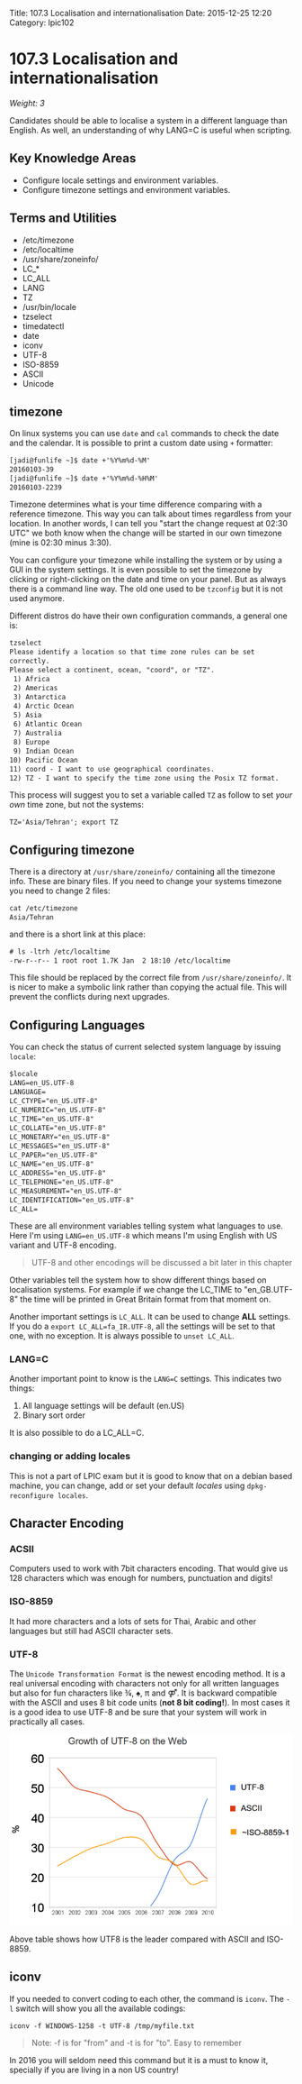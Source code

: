Title: 107.3 Localisation and internationalisation
Date: 2015-12-25 12:20
Category: lpic102


# 107.3 Localisation and internationalisation
*Weight: 3*

Candidates should be able to localise a system in a different language than English. As well, an understanding of why LANG=C is useful when scripting.

## Key Knowledge Areas
- Configure locale settings and environment variables.
- Configure timezone settings and environment variables.

## Terms and Utilities
- /etc/timezone
- /etc/localtime
- /usr/share/zoneinfo/
- LC_*
- LC_ALL
- LANG
- TZ
- /usr/bin/locale
- tzselect
- timedatectl
- date
- iconv
- UTF-8
- ISO-8859
- ASCII
- Unicode

## timezone
On linux systems you can use `date` and `cal` commands to check the date and the calendar. It is possible to print a custom date using `+` formatter:

````
[jadi@funlife ~]$ date +'%Y%m%d-%M'
20160103-39
[jadi@funlife ~]$ date +'%Y%m%d-%H%M'
20160103-2239
````


Timezone determines what is your time difference comparing with a reference timezone. This way you can talk about times regardless from your location. In another words, I can tell you "start the change request at 02:30 UTC" we both know when the change will be started in our own timezone (mine is 02:30 minus 3:30).

You can configure your timezone while installing the system or by using a GUI in the system settings. It is even possible to set the timezone by clicking or right-clicking on the date and time on your panel. But as always there is a command line way. The old one used to be ````tzconfig```` but it is not used anymore.

Different distros do have their own configuration commands, a general one is:


````
tzselect
Please identify a location so that time zone rules can be set correctly.
Please select a continent, ocean, "coord", or "TZ".
 1) Africa
 2) Americas
 3) Antarctica
 4) Arctic Ocean
 5) Asia
 6) Atlantic Ocean
 7) Australia
 8) Europe
 9) Indian Ocean
10) Pacific Ocean
11) coord - I want to use geographical coordinates.
12) TZ - I want to specify the time zone using the Posix TZ format.
````

This process will suggest you to set a variable called ````TZ```` as follow to set *your own* time zone, but not the systems:

````
TZ='Asia/Tehran'; export TZ
````

## Configuring timezone
There is a directory at `/usr/share/zoneinfo/` containing all the timezone info. These are binary files. If you need to change your systems timezone you need to change 2 files:

````
cat /etc/timezone
Asia/Tehran
````

and there is a short link at this place:

````
# ls -ltrh /etc/localtime
-rw-r--r-- 1 root root 1.7K Jan  2 18:10 /etc/localtime
````
This file should be replaced by the correct file from `/usr/share/zoneinfo/`. It is nicer to make a symbolic link rather than copying the actual file. This will prevent the conflicts during next upgrades.

## Configuring Languages
You can check the status of current selected system language by issuing `locale`:

````
$locale
LANG=en_US.UTF-8
LANGUAGE=
LC_CTYPE="en_US.UTF-8"
LC_NUMERIC="en_US.UTF-8"
LC_TIME="en_US.UTF-8"
LC_COLLATE="en_US.UTF-8"
LC_MONETARY="en_US.UTF-8"
LC_MESSAGES="en_US.UTF-8"
LC_PAPER="en_US.UTF-8"
LC_NAME="en_US.UTF-8"
LC_ADDRESS="en_US.UTF-8"
LC_TELEPHONE="en_US.UTF-8"
LC_MEASUREMENT="en_US.UTF-8"
LC_IDENTIFICATION="en_US.UTF-8"
LC_ALL=
````

These are all environment variables telling system what languages to use. Here I'm using `LANG=en_US.UTF-8` which means I'm using English with US variant and UTF-8 encoding.

> UTF-8 and other encodings will be discussed a bit later in this chapter

Other variables tell the system how to show different things based on localisation systems. For example if we change the LC_TIME to "en_GB.UTF-8" the time will be printed in Great Britain format from that moment on.

Another important settings is `LC_ALL`. It can be used to change **ALL** settings. If you do a `export LC_ALL=fa_IR.UTF-8`, all the settings will be set to that one, with no exception. It is always possible to `unset LC_ALL`.

### LANG=C
Another important point to know is the `LANG=C` settings. This indicates two things:

1. All language settings will be default (en.US)
2. Binary sort order

It is also possible to do a LC_ALL=C.

### changing or adding locales
This is not a part of LPIC exam but it is good to know that on a debian based machine, you can change, add or set your default *locales* using `dpkg-reconfigure locales`.

## Character Encoding
### ACSII
Computers used to work with 7bit characters encoding. That would give us 128 characters which was enough for numbers, punctuation and digits!

### ISO-8859
It had more characters and a lots of sets for Thai, Arabic and other languages but still had ASCII character sets.

### UTF-8
The `Unicode Transformation Format` is the newest encoding method. It is  a real universal encoding with characters not only for all written languages but also for fun characters like  ¾, ♠, π and ⚤. It is backward compatible with the ASCII and uses 8 bit code units (**not 8 bit coding!**). In most cases it is a good idea to use UTF-8 and be sure that your system will work in practically all cases.

![](UnicodeGrow.png)

Above table shows how UTF8 is the leader compared with ASCII and ISO-8859.

## iconv
If you needed to convert coding to each other, the command is `iconv`. The `-l` switch will show you all the available codings:

````
iconv -f WINDOWS-1258 -t UTF-8 /tmp/myfile.txt
````

> Note: -f is for "from" and -t is for "to". Easy to remember

In 2016 you will seldom need this command but it is a must to know it, specially if you are living in a non US country!
